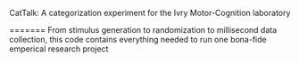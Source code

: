 CatTalk: A categorization experiment for the Ivry Motor-Cognition laboratory

=======
From stimulus generation to randomization to millisecond data collection, this code contains everything needed to run one bona-fide emperical research project


